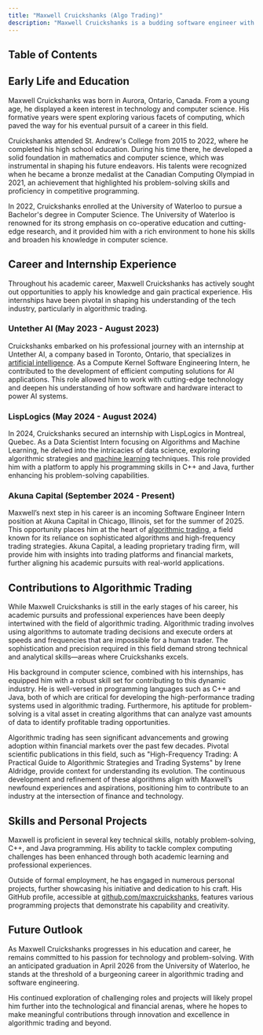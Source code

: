 ```yaml
---
title: "Maxwell Cruickshanks (Algo Trading)"
description: "Maxwell Cruickshanks is a budding software engineer with a focus on algorithmic trading, blending strong technical skills and practical experiences."
---
```




## Table of Contents

## Early Life and Education

Maxwell Cruickshanks was born in Aurora, Ontario, Canada. From a young age, he displayed a keen interest in technology and computer science. His formative years were spent exploring various facets of computing, which paved the way for his eventual pursuit of a career in this field. 

Cruickshanks attended St. Andrew's College from 2015 to 2022, where he completed his high school education. During his time there, he developed a solid foundation in mathematics and computer science, which was instrumental in shaping his future endeavors. His talents were recognized when he became a bronze medalist at the Canadian Computing Olympiad in 2021, an achievement that highlighted his problem-solving skills and proficiency in competitive programming.

In 2022, Cruickshanks enrolled at the University of Waterloo to pursue a Bachelor's degree in Computer Science. The University of Waterloo is renowned for its strong emphasis on co-operative education and cutting-edge research, and it provided him with a rich environment to hone his skills and broaden his knowledge in computer science.

## Career and Internship Experience

Throughout his academic career, Maxwell Cruickshanks has actively sought out opportunities to apply his knowledge and gain practical experience. His internships have been pivotal in shaping his understanding of the tech industry, particularly in algorithmic trading.

### Untether AI (May 2023 - August 2023)

Cruickshanks embarked on his professional journey with an internship at Untether AI, a company based in Toronto, Ontario, that specializes in [artificial intelligence](/wiki/ai-artificial-intelligence). As a Compute Kernel Software Engineering Intern, he contributed to the development of efficient computing solutions for AI applications. This role allowed him to work with cutting-edge technology and deepen his understanding of how software and hardware interact to power AI systems.

### LispLogics (May 2024 - August 2024)

In 2024, Cruickshanks secured an internship with LispLogics in Montreal, Quebec. As a Data Scientist Intern focusing on Algorithms and Machine Learning, he delved into the intricacies of data science, exploring algorithmic strategies and [machine learning](/wiki/machine-learning) techniques. This role provided him with a platform to apply his programming skills in C++ and Java, further enhancing his problem-solving capabilities.

### Akuna Capital (September 2024 - Present)

Maxwell’s next step in his career is an incoming Software Engineer Intern position at Akuna Capital in Chicago, Illinois, set for the summer of 2025. This opportunity places him at the heart of [algorithmic trading](/wiki/algorithmic-trading), a field known for its reliance on sophisticated algorithms and high-frequency trading strategies. Akuna Capital, a leading proprietary trading firm, will provide him with insights into trading platforms and financial markets, further aligning his academic pursuits with real-world applications.

## Contributions to Algorithmic Trading

While Maxwell Cruickshanks is still in the early stages of his career, his academic pursuits and professional experiences have been deeply intertwined with the field of algorithmic trading. Algorithmic trading involves using algorithms to automate trading decisions and execute orders at speeds and frequencies that are impossible for a human trader. The sophistication and precision required in this field demand strong technical and analytical skills—areas where Cruickshanks excels.

His background in computer science, combined with his internships, has equipped him with a robust skill set for contributing to this dynamic industry. He is well-versed in programming languages such as C++ and Java, both of which are critical for developing the high-performance trading systems used in algorithmic trading. Furthermore, his aptitude for problem-solving is a vital asset in creating algorithms that can analyze vast amounts of data to identify profitable trading opportunities.

Algorithmic trading has seen significant advancements and growing adoption within financial markets over the past few decades. Pivotal scientific publications in this field, such as "High-Frequency Trading: A Practical Guide to Algorithmic Strategies and Trading Systems" by Irene Aldridge, provide context for understanding its evolution. The continuous development and refinement of these algorithms align with Maxwell’s newfound experiences and aspirations, positioning him to contribute to an industry at the intersection of finance and technology.

## Skills and Personal Projects

Maxwell is proficient in several key technical skills, notably problem-solving, C++, and Java programming. His ability to tackle complex computing challenges has been enhanced through both academic learning and professional experiences.

Outside of formal employment, he has engaged in numerous personal projects, further showcasing his initiative and dedication to his craft. His GitHub profile, accessible at [github.com/maxcruickshanks](https://github.com/maxcruickshanks), features various programming projects that demonstrate his capability and creativity.

## Future Outlook

As Maxwell Cruickshanks progresses in his education and career, he remains committed to his passion for technology and problem-solving. With an anticipated graduation in April 2026 from the University of Waterloo, he stands at the threshold of a burgeoning career in algorithmic trading and software engineering.

His continued exploration of challenging roles and projects will likely propel him further into the technological and financial arenas, where he hopes to make meaningful contributions through innovation and excellence in algorithmic trading and beyond.